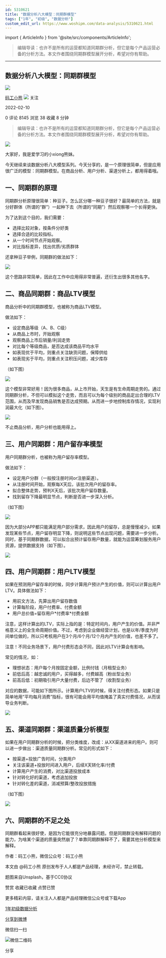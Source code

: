 ```yaml
---
id: 5310621
title: "数据分析八大模型：同期群模型"
tags: ["1年", "初级", "数据分析"]
custom_edit_url: https://www.woshipm.com/data-analysis/5310621.html
---
```

import { ArticleInfo } from '@site/src/components/ArticleInfo';

<ArticleInfo
    author="码工小熊"
    authorLink="https://www.woshipm.com/u/1285820"
    published="2022-02-10"
    views={8145}
    comments={0}
    collects={38}
/>

> 编辑导读：也许不是所有的运营都知道同期群分析，但它是每个产品运营必备的分析方法。本文作者围绕同期群模型展开分析，希望对你有帮助。

---

## 数据分析八大模型：同期群模型

[![](https://static.woshipm.com/APP_U_202106_20210620005424_1343.jpeg?imageView2/1/w/72/h/72/q/100)](https://www.woshipm.com/u/1285820)

[码工小熊](https://www.woshipm.com/u/1285820) ![](https://static.woshipm.com/tag/1101_1@2x.png) 关注

2022-02-10

0 评论 8145 浏览 38 收藏 8 分钟

> 编辑导读：也许不是所有的运营都知道同期群分析，但它是每个产品运营必备的分析方法。本文作者围绕同期群模型展开分析，希望对你有帮助。

![](https://image.woshipm.com/wp-files/2022/02/VOdXAjWwRaMRqWsgGQsr.jpg)

大家好，我是爱学习的小xiong熊妹。

今天继续来谈数据分析八大模型系列。今天分享的，是一个原理很简单，但是应用很广泛的模型：同期群模型。在商品分析、用户分析、渠道分析上，都用得着哦。

## 一、同期群的原理

同期群分析原理很简单：种豆子。怎么区分哪一种豆子很好？最简单的方法，就是分好群体（所谓的“群”）一起种下去（所谓的“同期”）然后观察哪一个长得更快。

为了达到这个目的，我们需要：

*   选择比较对象，按条件分好类
*   选择合适的比较指标。
*   从一个时间节点开始观察。
*   对比指标差异，找出优质/劣质群体

还拿种豆子举例，同期群的做法如下：

![](https://image.woshipm.com/wp-files/2022/02/W8kwt51hgYZcPLEaxZIi.png)

这个思路非常简单，因此在工作中应用得非常普遍，还衍生出很多其他名字。

## 二、商品同期群：商品LTV模型

商品分析中的同期群模型，也被称为商品LTV模型。

做法如下：

*   设定商品等级（A、B、C级）
*   从商品上市时，开始观察
*   观察商品上市后销量/利润走势
*   对比每个等级商品，是否达成该商品平均水平
*   如表现优于平均，则重点关注缺货问题，保障供给
*   如表现劣于平均，则重点关注积压问题，减少库存

（如下图）

![](https://image.woshipm.com/wp-files/2022/02/KYRapPE7Ff61B8Wj9V3H.png)

这个模型非常好用！因为很多商品，从上市开始，天生是有生命周期走势的。通过同期群分析，不但可以模拟这个走势，而且可以为每个级别的商品定出合理的LTV范围，从而及早发现商品销售是否达成预期。从而进一步地控制库存情况，实现利润最大化（如下图）。

![](https://image.woshipm.com/wp-files/2022/02/oj4WNFnde3bU7ommMOgc.png)

不止商品分析，用户分析也能用得上。

## 三、用户同期群：用户留存率模型

用户同期群分析，也被称为用户留存率模型。

做法如下：

*   设定用户分群（一般按注册时间or注册渠道）。
*   从注册时间开始，观察每X天后，该批次用户的留存率。
*   拟合整体走势，预判X天后，该批次用户留存数量。
*   找到留存下降最明显节点，判断是否进一步深入分析。

（如下图）

![](https://image.woshipm.com/wp-files/2022/02/RfjNTVwTUXBh5UfdRojw.png)

因为大部分APP都只能满足用户部分需求，因此用户的留存，总是慢慢减少。如果发现某些节点，用户留存明显下降，则说明这些节点出现问题，需要进一步分析。同时，基于同期群数据，可以拟合出预计留存用户数量，就能为运营筹划服务用户资源，提供数据支持（如下图）。

![](https://image.woshipm.com/wp-files/2022/02/oor4r18NkswAjLCBUlUg.png)

## 四、用户同期群：用户LTV模型

如果在预测用户留存率的时候，同步计算用户预计产生的价值，则可以计算出用户LTV。具体做法如下：

*   用前文方法，先算出用户留存数值
*   计算每阶段，用户付费率、付费金额
*   用户总价值=留存用户\*付费率\*付费金额

注意，这样计算出的LTV，实际上指的是：特定时间内，用户产生的价值。并非严格意义上的全生命周期价值。不过，考虑到企业做经营计划，也是以年/季度为时间单位做的，所以只考核用户在3个月/6个月/12个月内产生的价值，也差不多了。

注意！不同业务场景下，用户付费形态会不同，因此对LTV计算会有影响。

常见的情况，如：

*   理想状态：用户每个月按固定金额，比例付钱（月租型业务）
*   前低后高：越忠诚的用户，买得越多，付费越高（粉丝型业务）
*   前高后低：初期吸引用户大量付费，后边不管了（收割型业务）

对应的数据，可能如下图所示。计算用户LTV的时候，得关注付费形态。如果只是简单地用“平均每月消费”指标，很有可能会用平均值掩盖了真实付费情况，从而误导业务判断。

![](https://image.woshipm.com/wp-files/2022/02/pAe0hiQLNiMiaMZRpnGv.png)

## 五、渠道同期群：渠道质量分析模型

如果在用户同期群分析的时候，把分类维度，改成：从XX渠道进来的用户。则可以进一步做出：渠道质量同期群分析。常见的形式如下：

*   按渠道+投放广告时间，分类用户
*   关注该渠道+投放时间进入用户，后续X天转化率/付费
*   计算用户产生的消费，对比渠道投放成本
*   针对转化好的渠道，考虑追加投放
*   针对转化差的渠道，消减预算/整改投放措施

（如下图）

![](https://image.woshipm.com/wp-files/2022/02/gtL7FtS4kiNtiwfxOhtx.png)

## 六、同期群的不足之处

同期群看起来很好使，是因为它能很充分地暴露问题。但是同期群没有解释问题的能力，为啥某个渠道的质量突然崩了？单靠同期群解释不了，需要其他分析模型来解释。

作者：码工小熊，微信公众号：码工小熊

本文由 @码工小熊 原创发布于人人都是产品经理，未经许可，禁止转载。

题图来自Unsplash，基于CC0协议

赞赏 收藏已收藏 点赞已赞

更多精彩内容，请关注人人都是产品经理微信公众号或下载App

[1年](https://www.woshipm.com/tag/1%e5%b9%b4)[初级](https://www.woshipm.com/tag/%e5%88%9d%e7%ba%a7)[数据分析](https://www.woshipm.com/tag/%e6%95%b0%e6%8d%ae%e5%88%86%e6%9e%90)

[分享到微博](https://service.weibo.com/share/share.php?appkey=2775287854&title=数据分析八大模型：同期群模型&url=https://www.woshipm.com/data-analysis/5310621.html&pic=https://image.woshipm.com/wp-files/2022/02/VOdXAjWwRaMRqWsgGQsr.jpg)

微信扫一扫

![微信二维码](https://api.pwmqr.com/qrcode/create/?url=https://www.woshipm.com/data-analysis/5310621.html)

分享